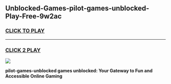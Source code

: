 
## Unblocked-Games-pilot-games-unblocked-Play-Free-9w2ac
<h3>
<a href="https://premium76.site?title=pilot-games-unblocked&ref=20A">CLICK TO PLAY</a></h3>
<hr>

<h3>
<a href="https://premium76.site?title=pilot-games-unblocked&ref=20A">CLICK 2 PLAY</a>
  
</h3>

<a href="https://premium76.site?title=pilot-games-unblocked&ref=20A"><img src="https://clearcache.store/games.png"></a>


**pilot-games-unblocked games unblocked: Your Gateway to Fun and Accessible Online Gaming**
